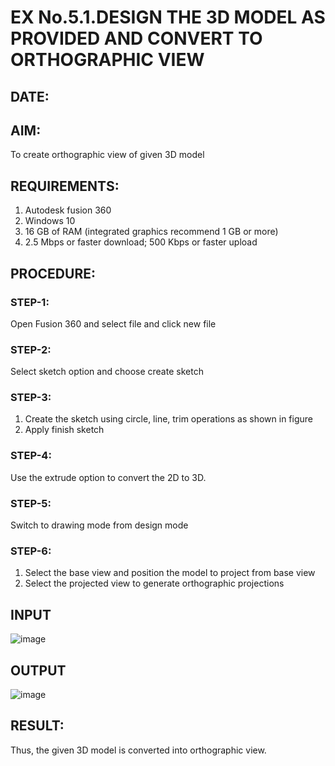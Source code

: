 # EX No.5.1.DESIGN THE 3D MODEL AS PROVIDED AND CONVERT TO ORTHOGRAPHIC VIEW
## DATE:

## AIM: 
To create orthographic view of given 3D model

## REQUIREMENTS: 
1. Autodesk fusion 360
2. Windows 10
3. 16 GB of RAM (integrated graphics recommend 1 GB or more)
4. 2.5 Mbps or faster download; 500 Kbps or faster upload 

## PROCEDURE:

### STEP-1:
Open Fusion 360 and select file and click new file

### STEP-2:
Select sketch option and choose create sketch

### STEP-3: 
1. Create the sketch using circle, line, trim operations as shown in figure
2. Apply finish sketch 

### STEP-4:
 Use the extrude option to convert the 2D to 3D.

### STEP-5:
Switch to drawing mode from design mode 
          
### STEP-6:
1. Select the base view and position the model to project from base view 
2. Select the projected view to generate orthographic projections

## INPUT
![image](https://github.com/Yogaraj22/EX-No.5.1.-DESIGN-THE-3D-MODEL-AS-PROVIDED-AND-CONVERT-TO-ORTHOGRAPHIC-VIEW/assets/144758740/1dd7fe14-cd24-4b29-9d2c-06b796f3d9ce)


## OUTPUT

![image](https://github.com/Yogaraj22/EX-No.5.1.-DESIGN-THE-3D-MODEL-AS-PROVIDED-AND-CONVERT-TO-ORTHOGRAPHIC-VIEW/assets/144758740/525a6fa4-c7cb-4d15-8c2c-3655de726a1c)

## RESULT:
Thus, the given 3D model is converted into orthographic view.


